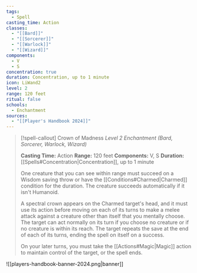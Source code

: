 ```yaml
---
tags:
  - Spell
casting_time: Action
classes:
  - "[[Bard]]"
  - "[[Sorcerer]]"
  - "[[Warlock]]"
  - "[[Wizard]]"
components:
  - V
  - S
concentration: true
duration: Concentration, up to 1 minute
icon: LiWand2
level: 2
range: 120 feet
ritual: false
schools:
  - Enchantment
sources: 
  - "[[Player's Handbook 2024]]"
---
```

>[!spell-callout] Crown of Madness
>_Level 2 Enchantment (Bard, Sorcerer, Warlock, Wizard)_
>
>**Casting Time:** Action
>**Range:** 120 feet
>**Components:** V, S
>**Duration:** [[Spells#Concentration\|Concentration]], up to 1 minute
>
>One creature that you can see within range must succeed on a Wisdom saving throw or have the [[Conditions#Charmed\|Charmed]] condition for the duration. The creature succeeds automatically if it isn't Humanoid.
>
>A spectral crown appears on the Charmed target's head, and it must use its action before moving on each of its turns to make a melee attack against a creature other than itself that you mentally choose. The target can act normally on its turn if you choose no creature or if no creature is within its reach. The target repeats the save at the end of each of its turns, ending the spell on itself on a success.
>
>On your later turns, you must take the [[Actions#Magic\|Magic]] action to maintain control of the target, or the spell ends.


![[players-handbook-banner-2024.png|banner]]